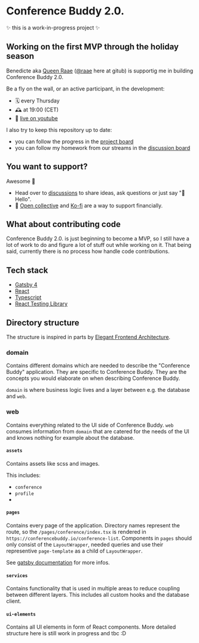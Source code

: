 # Conference Buddy 2.0.

✨ this is a work-in-progress project ✨

## Working on the first MVP through the holiday season

Benedicte aka [Queen Raae](https://queen.raae.codes/) ([@raae](https://github.com/raae) here at gitub) is supportig me in building Conference Buddy 2.0.

Be a fly on the wall, or an active participant, in the development:

- 🗓 every Thursday
- 🕰 at 19:00 (CET)
- 🔗 [live on youtube](https://queen.raae.codes/emails/2021-12-02-conference-buddy-2.0/)

I also try to keep this repository up to date:

- you can follow the progress in the [project board](https://github.com/conference-buddy/conference-buddy-web-app/projects/1)
- you can follow my homework from our streams in the [discussion board](https://github.com/conference-buddy/conference-buddy-web-app/discussions/categories/homework-for-mirjam)

## You want to support?

Awesome 🎉

- Head over to [discussions](https://github.com/conference-buddy/conference-buddy-web-app/discussions) to share ideas, ask questions or just say "👋 Hello".
- 💸 [Open collective](https://opencollective.com/conference-buddy) and [Ko-fi](https://ko-fi.com/conferencebuddy) are a way to support financially.

## What about contributing code

Conference Buddy 2.0. is just beginning to become a MVP, so I still have a lot of work to do and figure a lot of stuff out while working on it. That being said, currently there is no process how handle code contributions.

## Tech stack

- [Gatsby 4](https://www.gatsbyjs.com/gatsby-4/)
- [React](https://reactjs.org/)
- [Typescript](https://www.typescriptlang.org/)
- [React Testing Library](https://testing-library.com/docs/react-testing-library/intro/)

## Directory structure

The structure is inspired in parts by [Elegant Frontend Architecture](https://michalzalecki.com/elegant-frontend-architecture/).

### domain
Contains different domains which are needed to describe the "Conference Buddy" application. They are specific to Conference Buddy. They are the concepts you would elaborate on when describing Conference Buddy. 

`domain` is where business logic lives and a layer between e.g. the database and `web`. 

### web
Contains everything related to the UI side of Conference Buddy. `web` consumes information from `domain` that are catered for the needs of the UI and knows nothing  for example about the database.

#### `assets`

Contains assets like scss and images.

This includes:

- `conference`
- `profile`
-

#### `pages`

Contains every page of the application. Directory names represent the route, so the `/pages/conference/index.tsx` is rendered in `https://conferencebuddy.io/conference-list`. Components in `pages` should only consist of the `LayoutWrapper`, needed queries and use their representive `page-template` as a child of `LayoutWrapper`.

See [gatsby documentation](https://www.gatsbyjs.com/docs/reference/routing/creating-routes/#define-routes-in-srcpages) for more infos.

#### `services`

Contains functionality that is used in multiple areas to reduce coupling between different layers. This includes all custom hooks and the database client.

#### `ui-elements`

Contains all UI elements in form of React components. More detailed structure here is still work in progress and tbc :D


